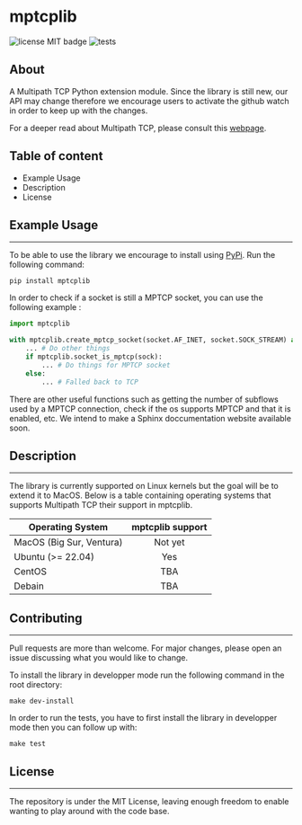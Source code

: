 # mptcplib
![license MIT badge](https://badgen.net/badge/license/MIT/blue)
![tests](https://github.com/mptcp-apps/mptcplib/actions/workflows/tests.yaml/badge.svg)

## About
A Multipath TCP Python extension module. Since the library is still new, our API may change therefore we encourage users to activate the github watch in order to keep up with the changes. 

For a deeper read about Multipath TCP, please consult this [webpage](https://obonaventure.github.io/mmtp-book/).

## Table of content

- Example Usage
- Description
- License

## Example Usage
---

To be able to use the library we encourage to install using [PyPi](https://pypi.org/). Run the following command:
 
```
pip install mptcplib
```
 
In order to check if a socket is still a MPTCP socket, you can use the following example :
 
```py
import mptcplib

with mptcplib.create_mptcp_socket(socket.AF_INET, socket.SOCK_STREAM) as sock:
    ... # Do other things
    if mptcplib.socket_is_mptcp(sock):
        ... # Do things for MPTCP socket
    else:
        ... # Falled back to TCP
```
 
There are other useful functions such as getting the number of subflows used by a MPTCP connection, check if the os supports MPTCP and that it is enabled, etc. We intend to make a Sphinx doccumentation website available soon.

## Description
---

The library is currently supported on Linux kernels but the goal will be to extend it to MacOS. Below is a table containing operating systems that supports Multipath TCP their support in mptcplib.

| Operating System | mptcplib support | 
| ----------- | :-----------: |
| MacOS (Big Sur, Ventura) | Not yet |
| Ubuntu (>= 22.04) | Yes |
| CentOS | TBA |
| Debain | TBA |

## Contributing
---
Pull requests are more than welcome. For major changes, please open an issue discussing what you would like to change.

To install the library in developper mode run the following command in the root directory:
 
```
make dev-install
```
 
In order to run the tests, you have to first install the library in developper mode then you can follow up with:
 
```
make test
```
 
## License
---
The repository is under the MIT License, leaving enough freedom to enable wanting to play around with the code base.